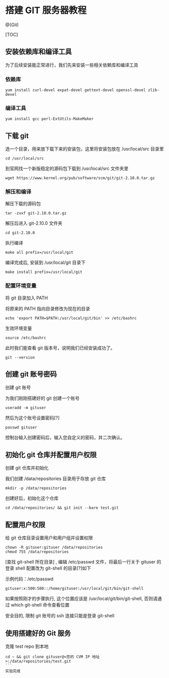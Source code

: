 # 搭建 GIT 服务器教程

@(Git)

[TOC]

## 安装依赖库和编译工具

为了后续安装能正常进行，我们先来安装一些相关依赖库和编译工具
### 依赖库
```
yum install curl-devel expat-devel gettext-devel openssl-devel zlib-devel
```
### 编译工具

```
yum install gcc perl-ExtUtils-MakeMaker
```
## 下载 git

选一个目录，用来放下载下来的安装包，这里将安装包放在 /usr/local/src 目录里
```
cd /usr/local/src
```
到官网找一个新版稳定的源码包下载到 /usr/local/src 文件夹里
```
wget https://www.kernel.org/pub/software/scm/git/git-2.10.0.tar.gz
```
### 解压和编译

解压下载的源码包
```
tar -zvxf git-2.10.0.tar.gz
```
解压后进入 git-2.10.0 文件夹
```
cd git-2.10.0
```
执行编译

```
make all prefix=/usr/local/git
```
编译完成后, 安装到 /usr/local/git 目录下

```
make install prefix=/usr/local/git
```
### 配置环境变量


将 git 目录加入 PATH

将原来的 PATH 指向目录修改为现在的目录

```
echo 'export PATH=$PATH:/usr/local/git/bin' >> /etc/bashrc
```
生效环境变量

```
source /etc/bashrc
```
此时我们能查看 git 版本号，说明我们已经安装成功了。

```
git --version
```
## 创建 git 账号密码

创建 git 账号

为我们刚刚搭建好的 git 创建一个账号

```
useradd -m gituser
```
然后为这个账号设置密码[?]

```
passwd gituser
```

控制台输入创建密码后，输入您自定义的密码，并二次确认。

## 初始化 git 仓库并配置用户权限

创建 git 仓库并初始化

我们创建 /data/repositories 目录用于存放 git 仓库

```
mkdir -p /data/repositories
```
创建好后，初始化这个仓库

```
cd /data/repositories/ && git init --bare test.git
```
## 配置用户权限

给 git 仓库目录设置用户和用户组并设置权限
```
chown -R gituser:gituser /data/repositories
chmod 755 /data/repositories
```
[查找 git-shell 所在目录] , 编辑 /etc/passwd 文件，将最后一行关于 gituser 的登录 shell 配置改为 git-shell 的目录[?]如下

示例代码：/etc/passwd
```
gituser:x:500:500::/home/gituser:/usr/local/git/bin/git-shell
```
如果按照刚才的步骤执行, 这个位置应该是 /usr/local/git/bin/git-shell, 否则请通过 which git-shell 命令查看位置


安全目的, 限制 git 账号的 ssh 连接只能是登录 git-shell

## 使用搭建好的 Git 服务

克隆 test repo 到本地
````
cd ~ && git clone gituser@<您的 CVM IP 地址>:/data/repositories/test.git
```
实验完成